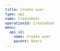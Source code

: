 ```yaml
---
title: Create user
type: api
name: CreateUser
operationId: CreateUser
menu:
  api_v2:
    name: Create user
    parent: Users
---
```

